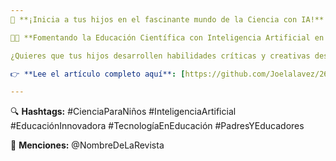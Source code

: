 ```yaml
---
🚀 **¡Inicia a tus hijos en el fascinante mundo de la Ciencia con IA!** 🚀

👧👦 **Fomentando la Educación Científica con Inteligencia Artificial en Niños de 8 a 10 Años** 👧👦

¿Quieres que tus hijos desarrollen habilidades críticas y creativas desde temprana edad? La inteligencia artificial puede ser la herramienta perfecta para hacer la ciencia más divertida y accesible. Descubre cómo integrar la IA en su educación con actividades prácticas y consejos útiles.

👉 **Lee el artículo completo aquí**: [https://github.com/Joelalavez/26_Articulos-informativos-para-la-web..git]

---
```


🔍 **Hashtags:**
#CienciaParaNiños #InteligenciaArtificial #EducaciónInnovadora #TecnologíaEnEducación #PadresYEducadores

📢 **Menciones:**
@NombreDeLaRevista
